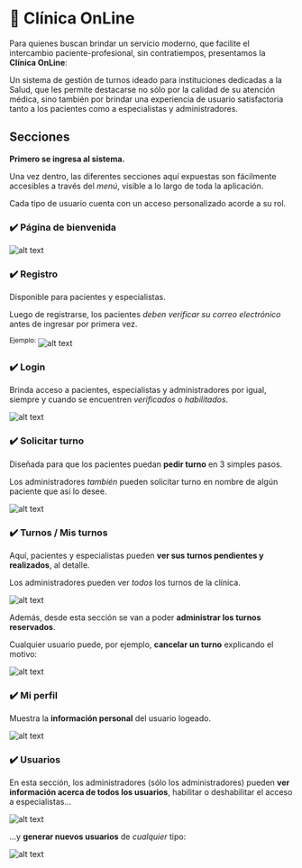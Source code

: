 # :hospital: Clínica OnLine

Para quienes buscan brindar un servicio moderno,
que facilite el intercambio paciente-profesional,
sin contratiempos,
presentamos la **Clínica OnLine**:

Un sistema de gestión de turnos ideado para instituciones dedicadas a la Salud,
que les permite destacarse no sólo por la calidad de su atención médica,
sino también por brindar una experiencia de usuario satisfactoria
tanto a los pacientes como a especialistas y administradores.

## Secciones

**Primero se ingresa al sistema.**

Una vez dentro, las diferentes secciones aquí expuestas son fácilmente accesibles a través del *menú*,
visible a lo largo de toda la aplicación.

Cada tipo de usuario cuenta con un acceso personalizado acorde a su rol.

### :heavy_check_mark: Página de bienvenida

![alt text](./pantallas/bienvenida.png)

### :heavy_check_mark: Registro

Disponible para pacientes y especialistas.

Luego de registrarse, los pacientes *deben verificar su correo electrónico*
antes de ingresar por primera vez.

<sup>Ejemplo:</sup>
![alt text](./pantallas/registro-pac.png)

### :heavy_check_mark: Login

Brinda acceso a pacientes, especialistas y administradores por igual,
siempre y cuando se encuentren *verificados* o *habilitados*.

![alt text](./pantallas/login.png)

### :heavy_check_mark: Solicitar turno

Diseñada para que los pacientes puedan **pedir turno** en 3 simples pasos.

Los administradores *también* pueden solicitar turno en nombre de algún paciente
que así lo desee.

![alt text](./pantallas/solicitar-turno.png)

### :heavy_check_mark: Turnos / Mis turnos

Aquí, pacientes y especialistas pueden **ver sus turnos pendientes y realizados**, al detalle.

Los administradores pueden ver *todos* los turnos de la clínica.

![alt text](./pantallas/mis-turnos.png)

Además, desde esta sección se van a poder **administrar los turnos reservados**.

Cualquier usuario puede, por ejemplo, **cancelar un turno** explicando el motivo:

![alt text](./pantallas/cancelar-turno.png)

### :heavy_check_mark: Mi perfil

Muestra la **información personal** del usuario logeado.

![alt text](./pantallas/mi-perfil.png)

### :heavy_check_mark: Usuarios

En esta sección, los administradores (sólo los administradores) pueden **ver información
acerca de todos los usuarios**, habilitar o deshabilitar el acceso a especialistas...

![alt text](./pantallas/usuarios.png)

...y **generar nuevos usuarios** de *cualquier* tipo:

![alt text](./pantallas/agregar-usuario.png)
